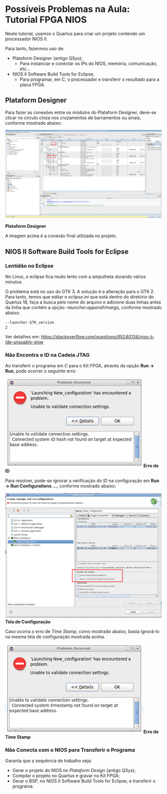 # Possíveis Problemas na Aula: Tutorial FPGA NIOS

Neste tutorial, usamos o Quartus para criar um projeto contendo um processador NIOS II.

Para tanto, fazermos uso de:

- Plataform Designer (antigo QSys);
  - Para instanciar e conectar os IPs do NIOS, memória, comunicação, etc…
- NIOS II Software Build Tools for Eclipse;
  - Para programar, em C, o processador e transferir o resultado para a placa FPGA.



## Plataform Designer

Para fazer as conexões entre os módulos do Plataform Designer,  deve-se clicar no circulo cinza nos cruzamentos de barramentos ou  sinais, conforme mostrado abaixo:

![Plataform_Designer_02](\figs\Plataform_Designer_02.png)

**Plataform Designer**

A imagem acima é a conexão final utilizada no projeto.



## NIOS II Software Build Tools for Eclipse

### Lentidão no Eclipse

No Linux, o eclipse fica muito lento com a ampulheta durando vários minutos.

O problema está no uso do GTK 3. A solução é a alteração para o GTK 2. Para tanto, temos que editar o *eclipse.ini* que está dentro do diretório do Quartus 18, faça a busca pelo nome do  arquivo e adicione duas linhas antes da linha que contém a opção *–launcher.appendVmargs*, conforme mostrado abaixo:

```
--launcher.GTK_version
2
```

Ver detalhes em: https://stackoverflow.com/questions/65240134/nios-ii-ide-unsuably-slow



### Não Encontra o ID na Cadeia JTAG

Ao transferir o programa em *C* para o Kit FPGA, através da opção **Run -> Run**, pode ocorrer o seguinte erro:

![Erro de ID](\figs\Erro_System_ID.png)**Erro de ID**

Para resolver, pode-se ignorar a verificação do *ID* na configuração em **Run -> Run Configurations …**, conforme mostrado abaixo:

![Tela de Configuração](\figs\Run_Configurations-02.png)**Tela de Configuração**

Caso ocorra o erro de *Time Stamp*, como mostrado abaixo, basta ignorá-lo na mesma tela de configuração mostrada acima.

![Erro de Time Stamp](\figs\Erro_Time_Stamp.png)**Erro de Time Stamp**



### Não Conecta com o NIOS para Transferir o Programa

Garanta que a sequência de trabalho seja:

- Gerar o projeto do NIOS no *Plataform Design* (antigo QSys);
- Compilar o projeto no Quartus e gravar no Kit FPGA;
- Gerar o BSP, no NIOS II Software Build Tools for Eclipse, e transferir o programa.